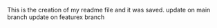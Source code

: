 This is the creation of my readme file and it was saved.
update on main branch
update on featurex branch
